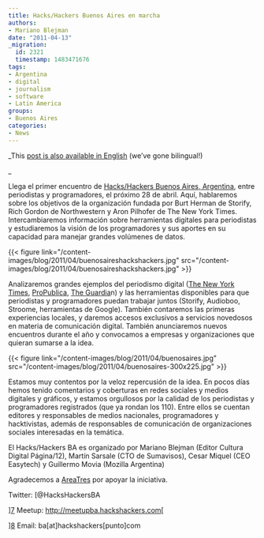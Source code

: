 ```yaml
---
title: Hacks/Hackers Buenos Aires en marcha
authors:
- Mariano Blejman
date: "2011-04-13"
_migration:
  id: 2321
  timestamp: 1483471676
tags:
- Argentina
- digital
- journalism
- software
- Latin America
groups:
- Buenos Aires
categories:
- News
---
```


_This [post is also available in English][1] (we&#8217;ve gone bilingual!)

_ 

Llega el primer encuentro de [Hacks/Hackers Buenos Aires, Argentina][2], entre periodistas y programadores, el próximo 28 de abril. Aquí, hablaremos sobre los objetivos de la organización fundada por Burt Herman de Storify, Rich Gordon de Northwestern y Aron Pilhofer de The New York Times. Intercambiaremos información sobre herramientas digitales para periodistas y estudiaremos la visión de los programadores y sus aportes en su capacidad para manejar grandes volúmenes de datos.

{{< figure link="/content-images/blog/2011/04/buenosaireshackshackers.jpg" src="/content-images/blog/2011/04/buenosaireshackshackers.jpg" >}}

Analizaremos grandes ejemplos del periodismo digital ([The New York Times][3], [ProPublica][4], [The Guardia][5]n) y las herramientas disponibles para que periodistas y programadores puedan trabajar juntos (Storify, Audioboo, Stroome, herramientas de Google). También contaremos las primeras experiencias locales, y daremos accesos exclusivos a servicios novedosos en materia de comunicación digital. También anunciaremos nuevos encuentros durante el año y convocamos a empresas y organizaciones que quieran sumarse a la idea.

{{< figure link="/content-images/blog/2011/04/buenosaires.jpg" src="/content-images/blog/2011/04/buenosaires-300x225.jpg" >}}

Estamos muy contentos por la veloz repercusión de la idea. En pocos días hemos tenido comentarios y coberturas en redes sociales y medios digitales y gráficos, y estamos orgullosos por la calidad de los periodistas y programadores registrados (que ya rondan los 110). Entre ellos se cuentan editores y responsables de medios nacionales, programadores y hacktivistas, además de responsables de comunicación de organizaciones sociales interesadas en la temática.

El Hacks/Hackers BA es organizado por Mariano Blejman (Editor Cultura Digital Página/12), Martín Sarsale (CTO de Sumavisos), Cesar Miquel (CEO Easytech) y Guillermo Movia (Mozilla Argentina)

Agradecemos a [AreaTres][6] por apoyar la iniciativa.

Twitter: [@HacksHackersBA

][7] Meetup: [][7]<http://meetupba.hackshackers.com>[

][8] Email: ba[at]hackshackers[punto]com

 [1]: http://hackshackers.com/2011/04/13/introducing-hackshackers-buenos-aires-latin-america-here-we-come/
 [2]: http://meetupba.hackshackers.com/
 [3]: http://nytimes.com
 [4]: http://propublica.org
 [5]: http://www.guardian.co.uk/
 [6]: http://www.twitter.com/areatres
 [7]: http://twitter.com/HacksHackersBA
 [8]: http://meetupba.hackshackers.com